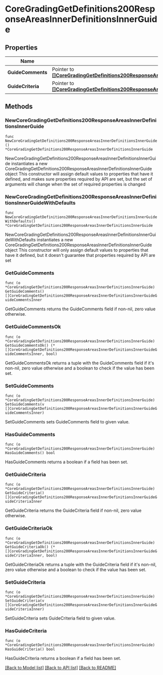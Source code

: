 # CoreGradingGetDefinitions200ResponseAreasInnerDefinitionsInnerGuide

## Properties

Name | Type | Description | Notes
------------ | ------------- | ------------- | -------------
**GuideComments** | Pointer to [**[]CoreGradingGetDefinitions200ResponseAreasInnerDefinitionsInnerGuideGuideCommentsInner**](CoreGradingGetDefinitions200ResponseAreasInnerDefinitionsInnerGuideGuideCommentsInner.md) |  | [optional] 
**GuideCriteria** | Pointer to [**[]CoreGradingGetDefinitions200ResponseAreasInnerDefinitionsInnerGuideGuideCriteriaInner**](CoreGradingGetDefinitions200ResponseAreasInnerDefinitionsInnerGuideGuideCriteriaInner.md) |  | [optional] 

## Methods

### NewCoreGradingGetDefinitions200ResponseAreasInnerDefinitionsInnerGuide

`func NewCoreGradingGetDefinitions200ResponseAreasInnerDefinitionsInnerGuide() *CoreGradingGetDefinitions200ResponseAreasInnerDefinitionsInnerGuide`

NewCoreGradingGetDefinitions200ResponseAreasInnerDefinitionsInnerGuide instantiates a new CoreGradingGetDefinitions200ResponseAreasInnerDefinitionsInnerGuide object
This constructor will assign default values to properties that have it defined,
and makes sure properties required by API are set, but the set of arguments
will change when the set of required properties is changed

### NewCoreGradingGetDefinitions200ResponseAreasInnerDefinitionsInnerGuideWithDefaults

`func NewCoreGradingGetDefinitions200ResponseAreasInnerDefinitionsInnerGuideWithDefaults() *CoreGradingGetDefinitions200ResponseAreasInnerDefinitionsInnerGuide`

NewCoreGradingGetDefinitions200ResponseAreasInnerDefinitionsInnerGuideWithDefaults instantiates a new CoreGradingGetDefinitions200ResponseAreasInnerDefinitionsInnerGuide object
This constructor will only assign default values to properties that have it defined,
but it doesn't guarantee that properties required by API are set

### GetGuideComments

`func (o *CoreGradingGetDefinitions200ResponseAreasInnerDefinitionsInnerGuide) GetGuideComments() []CoreGradingGetDefinitions200ResponseAreasInnerDefinitionsInnerGuideGuideCommentsInner`

GetGuideComments returns the GuideComments field if non-nil, zero value otherwise.

### GetGuideCommentsOk

`func (o *CoreGradingGetDefinitions200ResponseAreasInnerDefinitionsInnerGuide) GetGuideCommentsOk() (*[]CoreGradingGetDefinitions200ResponseAreasInnerDefinitionsInnerGuideGuideCommentsInner, bool)`

GetGuideCommentsOk returns a tuple with the GuideComments field if it's non-nil, zero value otherwise
and a boolean to check if the value has been set.

### SetGuideComments

`func (o *CoreGradingGetDefinitions200ResponseAreasInnerDefinitionsInnerGuide) SetGuideComments(v []CoreGradingGetDefinitions200ResponseAreasInnerDefinitionsInnerGuideGuideCommentsInner)`

SetGuideComments sets GuideComments field to given value.

### HasGuideComments

`func (o *CoreGradingGetDefinitions200ResponseAreasInnerDefinitionsInnerGuide) HasGuideComments() bool`

HasGuideComments returns a boolean if a field has been set.

### GetGuideCriteria

`func (o *CoreGradingGetDefinitions200ResponseAreasInnerDefinitionsInnerGuide) GetGuideCriteria() []CoreGradingGetDefinitions200ResponseAreasInnerDefinitionsInnerGuideGuideCriteriaInner`

GetGuideCriteria returns the GuideCriteria field if non-nil, zero value otherwise.

### GetGuideCriteriaOk

`func (o *CoreGradingGetDefinitions200ResponseAreasInnerDefinitionsInnerGuide) GetGuideCriteriaOk() (*[]CoreGradingGetDefinitions200ResponseAreasInnerDefinitionsInnerGuideGuideCriteriaInner, bool)`

GetGuideCriteriaOk returns a tuple with the GuideCriteria field if it's non-nil, zero value otherwise
and a boolean to check if the value has been set.

### SetGuideCriteria

`func (o *CoreGradingGetDefinitions200ResponseAreasInnerDefinitionsInnerGuide) SetGuideCriteria(v []CoreGradingGetDefinitions200ResponseAreasInnerDefinitionsInnerGuideGuideCriteriaInner)`

SetGuideCriteria sets GuideCriteria field to given value.

### HasGuideCriteria

`func (o *CoreGradingGetDefinitions200ResponseAreasInnerDefinitionsInnerGuide) HasGuideCriteria() bool`

HasGuideCriteria returns a boolean if a field has been set.


[[Back to Model list]](../README.md#documentation-for-models) [[Back to API list]](../README.md#documentation-for-api-endpoints) [[Back to README]](../README.md)


